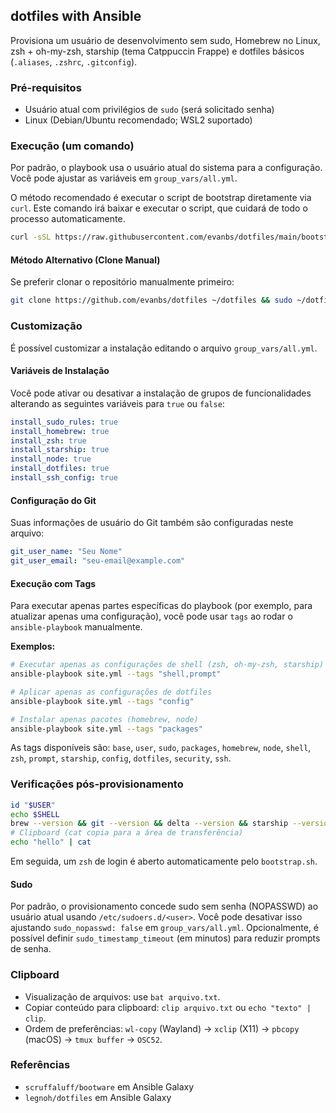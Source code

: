 ## dotfiles with Ansible

Provisiona um usuário de desenvolvimento sem sudo, Homebrew no Linux, zsh + oh-my-zsh, starship (tema Catppuccin Frappe) e dotfiles básicos (`.aliases`, `.zshrc`, `.gitconfig`).

### Pré-requisitos
- Usuário atual com privilégios de `sudo` (será solicitado senha)
- Linux (Debian/Ubuntu recomendado; WSL2 suportado)

### Execução (um comando)

Por padrão, o playbook usa o usuário atual do sistema para a configuração. Você pode ajustar as variáveis em `group_vars/all.yml`.

O método recomendado é executar o script de bootstrap diretamente via `curl`. Este comando irá baixar e executar o script, que cuidará de todo o processo automaticamente.

```bash
curl -sSL https://raw.githubusercontent.com/evanbs/dotfiles/main/bootstrap.sh | bash
```

#### Método Alternativo (Clone Manual)

Se preferir clonar o repositório manualmente primeiro:

```bash
git clone https://github.com/evanbs/dotfiles ~/dotfiles && sudo ~/dotfiles/bootstrap.sh
```

### Customização

É possível customizar a instalação editando o arquivo `group_vars/all.yml`.

#### Variáveis de Instalação

Você pode ativar ou desativar a instalação de grupos de funcionalidades alterando as seguintes variáveis para `true` ou `false`:

```yaml
install_sudo_rules: true
install_homebrew: true
install_zsh: true
install_starship: true
install_node: true
install_dotfiles: true
install_ssh_config: true
```

#### Configuração do Git

Suas informações de usuário do Git também são configuradas neste arquivo:

```yaml
git_user_name: "Seu Nome"
git_user_email: "seu-email@example.com"
```

#### Execução com Tags

Para executar apenas partes específicas do playbook (por exemplo, para atualizar apenas uma configuração), você pode usar `tags` ao rodar o `ansible-playbook` manualmente.

**Exemplos:**
```bash
# Executar apenas as configurações de shell (zsh, oh-my-zsh, starship)
ansible-playbook site.yml --tags "shell,prompt"

# Aplicar apenas as configurações de dotfiles
ansible-playbook site.yml --tags "config"

# Instalar apenas pacotes (homebrew, node)
ansible-playbook site.yml --tags "packages"
```

As tags disponíveis são: `base`, `user`, `sudo`, `packages`, `homebrew`, `node`, `shell`, `zsh`, `prompt`, `starship`, `config`, `dotfiles`, `security`, `ssh`.

### Verificações pós-provisionamento

```bash
id "$USER"
echo $SHELL
brew --version && git --version && delta --version && starship --version
# Clipboard (cat copia para a área de transferência)
echo "hello" | cat
```

Em seguida, um `zsh` de login é aberto automaticamente pelo `bootstrap.sh`.

#### Sudo

Por padrão, o provisionamento concede sudo sem senha (NOPASSWD) ao usuário atual usando `/etc/sudoers.d/<user>`.
Você pode desativar isso ajustando `sudo_nopasswd: false` em `group_vars/all.yml`.
Opcionalmente, é possível definir `sudo_timestamp_timeout` (em minutos) para reduzir prompts de senha.

### Clipboard

- Visualização de arquivos: use `bat arquivo.txt`.
- Copiar conteúdo para clipboard: `clip arquivo.txt` ou `echo "texto" | clip`.
- Ordem de preferências: `wl-copy` (Wayland) → `xclip` (X11) → `pbcopy` (macOS) → `tmux buffer` → `OSC52`.

### Referências
- `scruffaluff/bootware` em Ansible Galaxy
- `legnoh/dotfiles` em Ansible Galaxy



